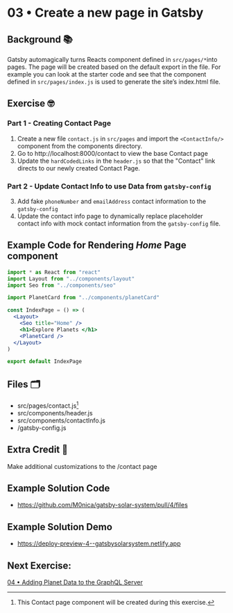 # 03 • Create a new page in Gatsby

## Background 📚

Gatsby automagically turns Reacts component defined in `src/pages/*`into pages. The page will be created based on the default export in the file. For example you can look at the starter code and see that the component defined in `src/pages/index.js` is used to generate the site’s index.html file. 
 
## Exercise 🤓

### Part 1  - Creating Contact Page
1. Create a new file `contact.js` in `src/pages` and import the `<ContactInfo/>` component from the components directory. 
2. Go to http://localhost:8000/contact to view the base Contact page    
3. Update the `hardCodedLinks` in the `header.js` so that the "Contact" link directs to our newly created Contact Page.

### Part 2 - Update Contact Info to use Data from `gatsby-config`
3. Add fake `phoneNumber` and `emailAddress` contact information to the `gatsby-config`
4. Update the contact info page to dynamically replace placeholder contact info with mock contact information  from the `gatsby-config` file. 

## Example Code for Rendering _Home_ Page component
 
```jsx
import * as React from "react"
import Layout from "../components/layout"
import Seo from "../components/seo"

import PlanetCard from "../components/planetCard"

const IndexPage = () => (
  <Layout>
    <Seo title="Home" />
    <h1>Explore Planets </h1>
    <PlanetCard />
  </Layout>
)

export default IndexPage
``` 
 
## Files 🗂
- src/pages/contact.js[^1]
- src/components/header.js
- src/components/contactInfo.js
- /gatsby-config.js

## Extra Credit 💯
Make additional customizations to the /contact page 

## Example Solution Code
- https://github.com/M0nica/gatsby-solar-system/pull/4/files

## Example Solution Demo
- https://deploy-preview-4--gatsbysolarsystem.netlify.app

## Next Exercise:
[04 •  Adding Planet Data to the GraphQL Server](04_instructions.md)

[^1]: This Contact page component will be created during this exercise.
